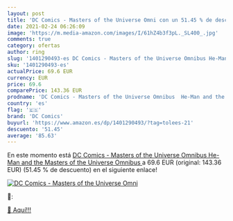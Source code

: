 ```yaml
---
layout: post
title: 'DC Comics - Masters of the Universe Omni con un 51.45 % de descuento'
date: 2021-02-24 06:26:09
image: 'https://m.media-amazon.com/images/I/61hZ4b3f3pL._SL400_.jpg'
comments: true
category: ofertas
author: ring
slug: '1401290493-es DC Comics - Masters of the Universe Omnibus He-Man and the...'
sku: '1401290493-es'
actualPrice: 69.6 EUR
currency: EUR
price: 69.6
comparePrice: 143.36 EUR
prodname: 'DC Comics - Masters of the Universe Omnibus  He-Man and the Masters of the Universe Omnibus '
country: 'es'
flag: '🇪🇸'
brand: 'DC Comics'
buyurl: 'https://www.amazon.es/dp/1401290493/?tag=tolees-21'
descuento: '51.45'
average: '85.63'
---
```


En este momento está [DC Comics - Masters of the Universe Omnibus  He-Man and the Masters of the Universe Omnibus ](https://www.amazon.es/dp/1401290493/?tag=tolees-21) a 69.6 EUR (original: 143.36 EUR) (51.45 %  de descuento) en el siguiente enlace!

[![DC Comics - Masters of the Universe Omni](https://m.media-amazon.com/images/I/61hZ4b3f3pL._SL400_.jpg)](https://www.amazon.es/dp/1401290493/?tag=tolees-21)

🔎:


[🛒 Aquí!!!](https://www.amazon.es/dp/1401290493/?tag=tolees-21)
